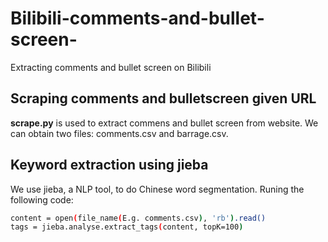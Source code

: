 # Bilibili-comments-and-bullet-screen-
Extracting comments and bullet screen on Bilibili
## Scraping comments and bulletscreen given URL
**scrape.py** is used to extract commens and bullet screen from website. We can obtain two files: comments.csv and barrage.csv.
## Keyword extraction using jieba
We use jieba, a NLP tool, to do Chinese word segmentation. Runing the following code:
```bash
content = open(file_name(E.g. comments.csv), 'rb').read()
tags = jieba.analyse.extract_tags(content, topK=100)
```
